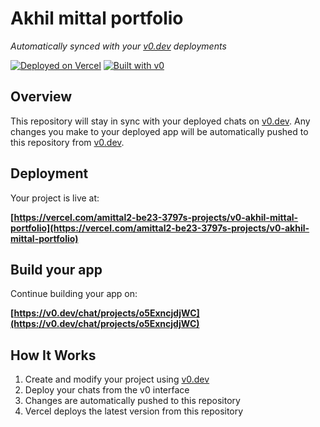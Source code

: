# Akhil mittal portfolio

*Automatically synced with your [v0.dev](https://v0.dev) deployments*

[![Deployed on Vercel](https://img.shields.io/badge/Deployed%20on-Vercel-black?style=for-the-badge&logo=vercel)](https://vercel.com/amittal2-be23-3797s-projects/v0-akhil-mittal-portfolio)
[![Built with v0](https://img.shields.io/badge/Built%20with-v0.dev-black?style=for-the-badge)](https://v0.dev/chat/projects/o5ExncjdjWC)

## Overview

This repository will stay in sync with your deployed chats on [v0.dev](https://v0.dev).
Any changes you make to your deployed app will be automatically pushed to this repository from [v0.dev](https://v0.dev).

## Deployment

Your project is live at:

**[https://vercel.com/amittal2-be23-3797s-projects/v0-akhil-mittal-portfolio](https://vercel.com/amittal2-be23-3797s-projects/v0-akhil-mittal-portfolio)**

## Build your app

Continue building your app on:

**[https://v0.dev/chat/projects/o5ExncjdjWC](https://v0.dev/chat/projects/o5ExncjdjWC)**

## How It Works

1. Create and modify your project using [v0.dev](https://v0.dev)
2. Deploy your chats from the v0 interface
3. Changes are automatically pushed to this repository
4. Vercel deploys the latest version from this repository